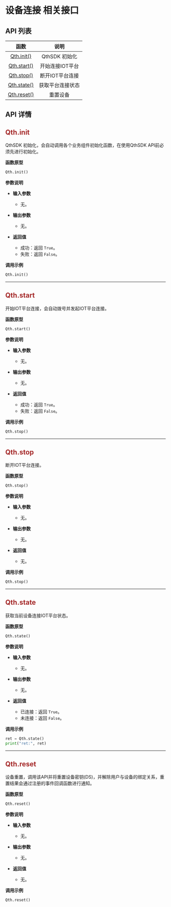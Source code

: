 # 设备连接 相关接口


## **API 列表**

|           函数            |       说明       |
| :-----------------------: | :--------------: |
|  [Qth.init()](#Qth.init)  |  QthSDK 初始化   |
| [Qth.start()](#Qth.start) | 开始连接IOT平台  |
|  [Qth.stop()](#Qth.stop)  | 断开IOT平台连接  |
| [Qth.state()](#Qth.state) | 获取平台连接状态 |
| [Qth.reset()](#Qth.reset) |     重置设备     |

## **API 详情**

<span id="Qth.init"></span>
## <span style="color:#A52A2A">__Qth.init__</span>

QthSDK 初始化，会自动调用各个业务组件初始化函数，在使用QthSDK API前必须先进行初始化。

__函数原型__

```python
Qth.init()
```

__参数说明__

* __输入参数__
  * 无。

* __输出参数__
  * 无。

* __返回值__
  * 成功：返回 `True`。
  * 失败：返回 `False`。

__调用示例__

```python
Qth.init()
```
---

<span id="Qth.start"></span>
## <span style="color:#A52A2A">__Qth.start__</span>

开始IOT平台连接，会自动拨号并发起IOT平台连接。

__函数原型__

```python
Qth.start()
```

__参数说明__

* __输入参数__
  * 无。

* __输出参数__
  * 无。

* __返回值__
  * 成功：返回 `True`。
  * 失败：返回 `False`。

__调用示例__

```python
Qth.stop()
```
---

<span id="Qth.stop"></span>
## <span style="color:#A52A2A">__Qth.stop__</span>

断开IOT平台连接。

__函数原型__

```python
Qth.stop()
```

__参数说明__

* __输入参数__
  * 无。

* __输出参数__
  * 无。

* __返回值__
  * 无。

__调用示例__

```python
Qth.stop()
```
---
<span id="Qth.state"></span>
## <span style="color:#A52A2A">__Qth.state__</span>

获取当前设备连接IOT平台状态。

__函数原型__

```python
Qth.state()
```

__参数说明__

* __输入参数__
  * 无。

* __输出参数__
  * 无。

* __返回值__
  * 已连接：返回 `True`。
  * 未连接：返回 `False`。

__调用示例__

```python
ret = Qth.state()
print("ret:", ret)
```
---
<span id="Qth.reset"></span>
## <span style="color:#A52A2A">__Qth.reset__</span>

设备重置，调用该API并将重置设备密钥(DS)，并解除用户与设备的绑定关系，重置结果会通过注册的事件回调函数进行通知。

__函数原型__

```python
Qth.reset()
```

__参数说明__

* __输入参数__
  * 无。

* __输出参数__
  * 无。

* __返回值__
  * 无。

__调用示例__

```python
Qth.reset()
```
